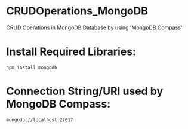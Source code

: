 # CRUDOperations_MongoDB
CRUD Operations in MongoDB Database by using 'MongoDB Compass'

# Install Required Libraries:
`npm install mongodb`

# Connection String/URI used by MongoDB Compass:
`mongodb://localhost:27017`


